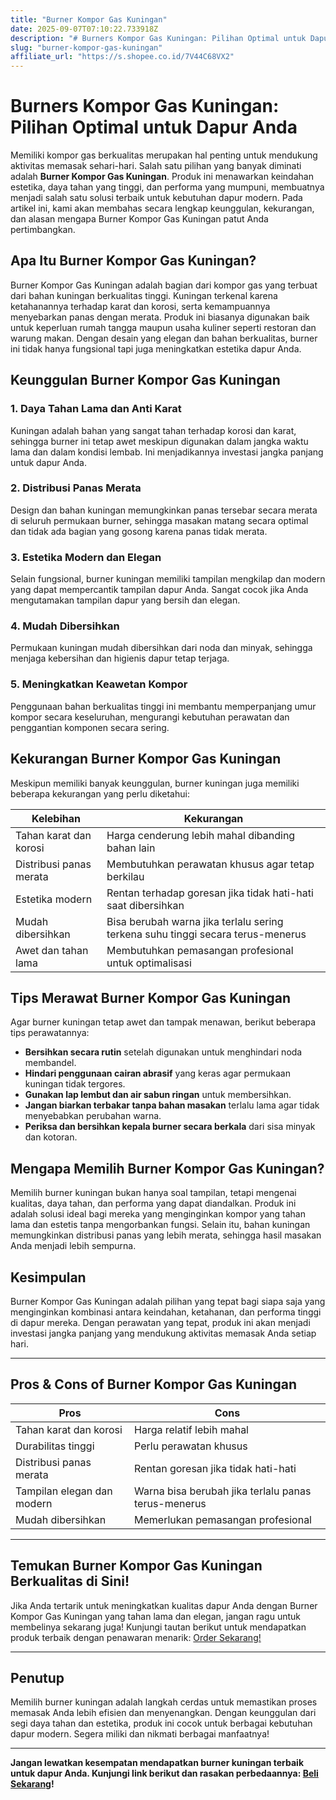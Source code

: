 ```yaml
---
title: "Burner Kompor Gas Kuningan"
date: 2025-09-07T07:10:22.733918Z
description: "# Burners Kompor Gas Kuningan: Pilihan Optimal untuk Dapur Anda..."
slug: "burner-kompor-gas-kuningan"
affiliate_url: "https://s.shopee.co.id/7V44C68VX2"
---
```

# Burners Kompor Gas Kuningan: Pilihan Optimal untuk Dapur Anda

Memiliki kompor gas berkualitas merupakan hal penting untuk mendukung aktivitas memasak sehari-hari. Salah satu pilihan yang banyak diminati adalah **Burner Kompor Gas Kuningan**. Produk ini menawarkan keindahan estetika, daya tahan yang tinggi, dan performa yang mumpuni, membuatnya menjadi salah satu solusi terbaik untuk kebutuhan dapur modern. Pada artikel ini, kami akan membahas secara lengkap keunggulan, kekurangan, dan alasan mengapa Burner Kompor Gas Kuningan patut Anda pertimbangkan.

## Apa Itu Burner Kompor Gas Kuningan?

Burner Kompor Gas Kuningan adalah bagian dari kompor gas yang terbuat dari bahan kuningan berkualitas tinggi. Kuningan terkenal karena ketahanannya terhadap karat dan korosi, serta kemampuannya menyebarkan panas dengan merata. Produk ini biasanya digunakan baik untuk keperluan rumah tangga maupun usaha kuliner seperti restoran dan warung makan. Dengan desain yang elegan dan bahan berkualitas, burner ini tidak hanya fungsional tapi juga meningkatkan estetika dapur Anda.

## Keunggulan Burner Kompor Gas Kuningan

### 1. **Daya Tahan Lama dan Anti Karat**

Kuningan adalah bahan yang sangat tahan terhadap korosi dan karat, sehingga burner ini tetap awet meskipun digunakan dalam jangka waktu lama dan dalam kondisi lembab. Ini menjadikannya investasi jangka panjang untuk dapur Anda.

### 2. **Distribusi Panas Merata**

Design dan bahan kuningan memungkinkan panas tersebar secara merata di seluruh permukaan burner, sehingga masakan matang secara optimal dan tidak ada bagian yang gosong karena panas tidak merata.

### 3. **Estetika Modern dan Elegan**

Selain fungsional, burner kuningan memiliki tampilan mengkilap dan modern yang dapat mempercantik tampilan dapur Anda. Sangat cocok jika Anda mengutamakan tampilan dapur yang bersih dan elegan.

### 4. **Mudah Dibersihkan**

Permukaan kuningan mudah dibersihkan dari noda dan minyak, sehingga menjaga kebersihan dan higienis dapur tetap terjaga.

### 5. **Meningkatkan Keawetan Kompor**

Penggunaan bahan berkualitas tinggi ini membantu memperpanjang umur kompor secara keseluruhan, mengurangi kebutuhan perawatan dan penggantian komponen secara sering.

## Kekurangan Burner Kompor Gas Kuningan

Meskipun memiliki banyak keunggulan, burner kuningan juga memiliki beberapa kekurangan yang perlu diketahui:

| **Kelebihan** | **Kekurangan** |
|----------------|----------------|
| Tahan karat dan korosi | Harga cenderung lebih mahal dibanding bahan lain |
| Distribusi panas merata | Membutuhkan perawatan khusus agar tetap berkilau |
| Estetika modern | Rentan terhadap goresan jika tidak hati-hati saat dibersihkan |
| Mudah dibersihkan | Bisa berubah warna jika terlalu sering terkena suhu tinggi secara terus-menerus |
| Awet dan tahan lama | Membutuhkan pemasangan profesional untuk optimalisasi |

## Tips Merawat Burner Kompor Gas Kuningan

Agar burner kuningan tetap awet dan tampak menawan, berikut beberapa tips perawatannya:

- **Bersihkan secara rutin** setelah digunakan untuk menghindari noda membandel.
- **Hindari penggunaan cairan abrasif** yang keras agar permukaan kuningan tidak tergores.
- **Gunakan lap lembut dan air sabun ringan** untuk membersihkan.
- **Jangan biarkan terbakar tanpa bahan masakan** terlalu lama agar tidak menyebabkan perubahan warna.
- **Periksa dan bersihkan kepala burner secara berkala** dari sisa minyak dan kotoran.

## Mengapa Memilih Burner Kompor Gas Kuningan?

Memilih burner kuningan bukan hanya soal tampilan, tetapi mengenai kualitas, daya tahan, dan performa yang dapat diandalkan. Produk ini adalah solusi ideal bagi mereka yang menginginkan kompor yang tahan lama dan estetis tanpa mengorbankan fungsi. Selain itu, bahan kuningan memungkinkan distribusi panas yang lebih merata, sehingga hasil masakan Anda menjadi lebih sempurna.

## Kesimpulan

Burner Kompor Gas Kuningan adalah pilihan yang tepat bagi siapa saja yang menginginkan kombinasi antara keindahan, ketahanan, dan performa tinggi di dapur mereka. Dengan perawatan yang tepat, produk ini akan menjadi investasi jangka panjang yang mendukung aktivitas memasak Anda setiap hari.

---

## Pros & Cons of Burner Kompor Gas Kuningan

| **Pros** | **Cons** |
|---------------------|-------------------------|
| Tahan karat dan korosi | Harga relatif lebih mahal |
| Durabilitas tinggi | Perlu perawatan khusus |
| Distribusi panas merata | Rentan goresan jika tidak hati-hati |
| Tampilan elegan dan modern | Warna bisa berubah jika terlalu panas terus-menerus |
| Mudah dibersihkan | Memerlukan pemasangan profesional |

---

## Temukan Burner Kompor Gas Kuningan Berkualitas di Sini!

Jika Anda tertarik untuk meningkatkan kualitas dapur Anda dengan Burner Kompor Gas Kuningan yang tahan lama dan elegan, jangan ragu untuk membelinya sekarang juga! Kunjungi tautan berikut untuk mendapatkan produk terbaik dengan penawaran menarik: [Order Sekarang!](https://s.shopee.co.id/7V44C68VX2)

---

## Penutup

Memilih burner kuningan adalah langkah cerdas untuk memastikan proses memasak Anda lebih efisien dan menyenangkan. Dengan keunggulan dari segi daya tahan dan estetika, produk ini cocok untuk berbagai kebutuhan dapur modern. Segera miliki dan nikmati berbagai manfaatnya!

---

**Jangan lewatkan kesempatan mendapatkan burner kuningan terbaik untuk dapur Anda. Kunjungi link berikut dan rasakan perbedaannya: [Beli Sekarang](https://s.shopee.co.id/7V44C68VX2)!**
